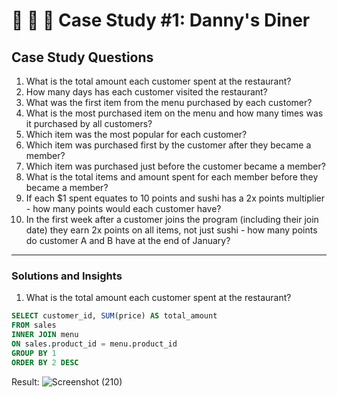 # 🍜 🍛 🍣 Case Study #1: Danny's Diner

## Case Study Questions
1. What is the total amount each customer spent at the restaurant?
2. How many days has each customer visited the restaurant?
3. What was the first item from the menu purchased by each customer?
4. What is the most purchased item on the menu and how many times was it purchased by all customers?
5. Which item was the most popular for each customer?
6. Which item was purchased first by the customer after they became a member?
7. Which item was purchased just before the customer became a member?
8. What is the total items and amount spent for each member before they became a member?
9. If each $1 spent equates to 10 points and sushi has a 2x points multiplier - how many points would each customer have?
10. In the first week after a customer joins the program (including their join date) they earn 2x points on all items, not just sushi - how many points do customer A and B have at the end of January?
---

### Solutions and Insights 
1. What is the total amount each customer spent at the restaurant?

``` sql
SELECT customer_id, SUM(price) AS total_amount
FROM sales
INNER JOIN menu
ON sales.product_id = menu.product_id
GROUP BY 1
ORDER BY 2 DESC
```
Result:
![Screenshot (210)](https://user-images.githubusercontent.com/102918064/204088133-8eaa63d5-9c52-444b-afc4-94a2e70896ae.png)
